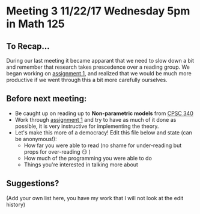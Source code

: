   # Meeting 3 11/22/17 Wednesday 5pm in Math 125
  
## To Recap...

During our last meeting it became apparant that we need to slow down a bit and remember that research takes prescedence over a reading group. We began working on [assignment 1](https://www.cs.ubc.ca/~schmidtm/Courses/340-F17/a1.pdf), and realized that we would be much more productive if we went through this a bit more carefully ourselves.

## Before next meeting:

* Be caught up on reading up to **Non-parametric models** from [CPSC 340](https://www.cs.ubc.ca/~schmidtm/Courses/340-F17/)
* Work through [assignment 1](https://www.cs.ubc.ca/~schmidtm/Courses/340-F17/a1.pdf) and try to have as much of it done as possible, it is very instructive for implementing the theory.
* Let's make this more of a democracy! Edit this file below and state (can be anonymous!):
  - How far you were able to read (no shame for under-reading but props for over-reading :smirk: )
  - How much of the programming you were able to do
  - Things you're interested in talking more about

## Suggestions? 

(Add your own list here, you have my work that I will not look at the edit history)

